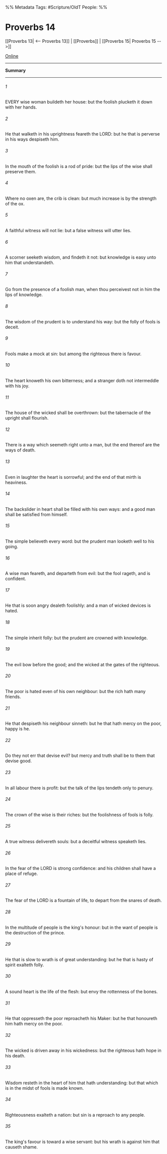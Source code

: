 

%% Metadata
Tags: #Scripture/OldT
People: 
%%
# Proverbs 14
[[Proverbs 13| <-- Proverbs 13]] | [[Proverbs]] | [[Proverbs 15| Proverbs 15 -->]]

[Online](https://churchofjesuschrist.org/study/scriptures/ot/prov/14?lang=eng)

---
__Summary__



---

###### 1
EVERY wise woman buildeth her house: but the foolish plucketh it down with her hands.
###### 2
He that walketh in his uprightness feareth the LORD: but he that is perverse in his ways despiseth him.
###### 3
In the mouth of the foolish is a rod of pride: but the lips of the wise shall preserve them.
###### 4
Where no oxen are, the crib is clean: but much increase is by the strength of the ox.
###### 5
A faithful witness will not lie: but a false witness will utter lies.
###### 6
A scorner seeketh wisdom, and findeth it not: but knowledge is easy unto him that understandeth.
###### 7
Go from the presence of a foolish man, when thou perceivest not in him the lips of knowledge.
###### 8
The wisdom of the prudent is to understand his way: but the folly of fools is deceit.
###### 9
Fools make a mock at sin: but among the righteous there is favour.
###### 10
The heart knoweth his own bitterness; and a stranger doth not intermeddle with his joy.
###### 11
The house of the wicked shall be overthrown: but the tabernacle of the upright shall flourish.
###### 12
There is a way which seemeth right unto a man, but the end thereof are the ways of death.
###### 13
Even in laughter the heart is sorrowful; and the end of that mirth is heaviness.
###### 14
The backslider in heart shall be filled with his own ways: and a good man shall be satisfied from himself.
###### 15
The simple believeth every word: but the prudent man looketh well to his going.
###### 16
A wise man feareth, and departeth from evil: but the fool rageth, and is confident.
###### 17
He that is soon angry dealeth foolishly: and a man of wicked devices is hated.
###### 18
The simple inherit folly: but the prudent are crowned with knowledge.
###### 19
The evil bow before the good; and the wicked at the gates of the righteous.
###### 20
The poor is hated even of his own neighbour: but the rich hath many friends.
###### 21
He that despiseth his neighbour sinneth: but he that hath mercy on the poor, happy is he.
###### 22
Do they not err that devise evil?  but mercy and truth shall be to them that devise good.
###### 23
In all labour there is profit: but the talk of the lips tendeth only to penury.
###### 24
The crown of the wise is their riches: but the foolishness of fools is folly.
###### 25
A true witness delivereth souls: but a deceitful witness speaketh lies.
###### 26
In the fear of the LORD is strong confidence: and his children shall have a place of refuge.
###### 27
The fear of the LORD is a fountain of life, to depart from the snares of death.
###### 28
In the multitude of people is the king's honour: but in the want of people is the destruction of the prince.
###### 29
He that is slow to wrath is of great understanding: but he that is hasty of spirit exalteth folly.
###### 30
A sound heart is the life of the flesh: but envy the rottenness of the bones.
###### 31
He that oppresseth the poor reproacheth his Maker: but he that honoureth him hath mercy on the poor.
###### 32
The wicked is driven away in his wickedness: but the righteous hath hope in his death.
###### 33
Wisdom resteth in the heart of him that hath understanding: but that which is in the midst of fools is made known.
###### 34
Righteousness exalteth a nation: but sin is a reproach to any people.
###### 35
The king's favour is toward a wise servant: but his wrath is against him that causeth shame.



